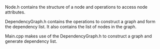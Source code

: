 Node.h contains the structure of a node and operations to access node attributes.

DependencyGraph.h contains the operations to construct a graph and form the dependency list. It also contains the list of nodes in the graph.

Main.cpp makes use of the DependencyGraph.h to construct a graph and generate dependency list.
